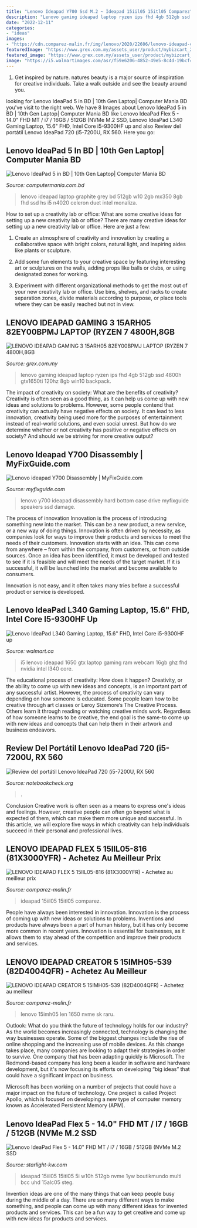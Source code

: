 ```yaml
---
title: "Lenovo Ideapad Y700 Ssd M.2 ~ Ideapad 15iil05 15itl05 Comparez"
description: "Lenovo gaming ideapad laptop ryzen ips fhd 4gb 512gb ssd 4800h gtx1650ti 120hz 8gb win10 backpack"
date: "2022-12-11"
categories:
- "ideas"
images:
- "https://cdn.comparez-malin.fr/img/lenovo/2020/22606/lenovo-ideapad-creator-dark-moss-3.jpg"
featuredImage: "https://www.grex.com.my/assets_user/product/mybizcart_2020-10-27910.png"
featured_image: "https://www.grex.com.my/assets_user/product/mybizcart_2020-10-27910.png"
image: "https://i5.walmartimages.com/asr/f59e6206-4852-49e5-8c4d-19bcf40a0c13.f74b5af5d22fccdfc7b441300b3b1a1b.jpeg"
---
```



1. Get inspired by nature. natures beauty is a major source of inspiration for creative individuals. Take a walk outside and see the beauty around you.

	

		
looking for Lenovo IdeaPad 5 in BD | 10th Gen Laptop| Computer Mania BD you've visit to the right web. We have 8 Images about Lenovo IdeaPad 5 in BD | 10th Gen Laptop| Computer Mania BD like Lenovo IdeaPad Flex 5 - 14.0&quot; FHD MT / i7 / 16GB / 512GB (NVMe M.2 SSD, Lenovo IdeaPad L340 Gaming Laptop, 15.6&quot; FHD, Intel Core i5-9300HF up and also Review del portátil Lenovo IdeaPad 720 (i5-7200U, RX 560. Here you go:
		
    
## Lenovo IdeaPad 5 In BD | 10th Gen Laptop| Computer Mania BD

<img loading=lazy src="https://computermania.com.bd/wp-content/uploads/Lenovo-IdeaPad-5-in-BD.jpg" onerror="this.onerror=null;this.src='https://tse4.mm.bing.net/th?id=OIP.9SbOoWbsFZZ0KkALvLt6eQHaHa&amp;pid=15.1';" alt="Lenovo IdeaPad 5 in BD | 10th Gen Laptop| Computer Mania BD">

_Source: computermania.com.bd_

>lenovo ideapad laptop graphite grey bd 512gb w10 2gb mx350 8gb fhd ssd hs i5 n4020 celeron duet intel monaliza. 

	

How to set up a creativity lab or office: What are some creative ideas for setting up a new creativity lab or office?
There are many creative ideas for setting up a new creativity lab or office. Here are just a few: 
1. Create an atmosphere of creativity and innovation by creating a collaborative space with bright colors, natural light, and inspiring aides like plants or sculpture.

2. Add some fun elements to your creative space by featuring interesting art or sculptures on the walls, adding props like balls or clubs, or using designated zones for working.

3. Experiment with different organizational methods to get the most out of your new creativity lab or office. Use bins, shelves, and racks to create separation zones, divide materials according to purpose, or place tools where they can be easily reached but not in view.

    
## LENOVO IDEAPAD GAMING 3 15ARH05 82EY00BPMJ LAPTOP (RYZEN 7 4800H,8GB

<img loading=lazy src="https://www.grex.com.my/assets_user/product/mybizcart_2020-10-27910.png" onerror="this.onerror=null;this.src='https://tse2.mm.bing.net/th?id=OIP.Lmoj4nSHoBFqo1C2KP0VDgHaEK&amp;pid=15.1';" alt="LENOVO IDEAPAD GAMING 3 15ARH05 82EY00BPMJ LAPTOP (RYZEN 7 4800H,8GB">

_Source: grex.com.my_

>lenovo gaming ideapad laptop ryzen ips fhd 4gb 512gb ssd 4800h gtx1650ti 120hz 8gb win10 backpack. 

	

The impact of creativity on society: What are the benefits of creativity?
Creativity is often seen as a good thing, as it can help us come up with new ideas and solutions to problems. However, some people contend that creativity can actually have negative effects on society. It can lead to less innovation, creativity being used more for the purposes of entertainment instead of real-world solutions, and even social unrest. But how do we determine whether or not creativity has positive or negative effects on society? And should we be striving for more creative output?

    
## Lenovo Ideapad Y700 Disassembly | MyFixGuide.com

<img loading=lazy src="http://www.myfixguide.com/manual/wp-content/uploads/2015/11/Lenovo-ideapad-Y700-Disassembly-3.jpg" onerror="this.onerror=null;this.src='https://tse3.mm.bing.net/th?id=OIP.rPBCdo4MNw-RBZTovvxN5QHaE8&amp;pid=15.1';" alt="Lenovo ideapad Y700 Disassembly | MyFixGuide.com">

_Source: myfixguide.com_

>lenovo y700 ideapad disassembly hard bottom case drive myfixguide speakers ssd damage. 

	

The process of innovation
Innovation is the process of introducing something new into the market. This can be a new product, a new service, or a new way of doing things. Innovation is often driven by necessity, as companies look for ways to improve their products and services to meet the needs of their customers.
Innovation starts with an idea. This can come from anywhere – from within the company, from customers, or from outside sources. Once an idea has been identified, it must be developed and tested to see if it is feasible and will meet the needs of the target market. If it is successful, it will be launched into the market and become available to consumers.

Innovation is not easy, and it often takes many tries before a successful product or service is developed.

    
## Lenovo IdeaPad L340 Gaming Laptop, 15.6&quot; FHD, Intel Core I5-9300HF Up

<img loading=lazy src="https://i5.walmartimages.com/asr/f59e6206-4852-49e5-8c4d-19bcf40a0c13.f74b5af5d22fccdfc7b441300b3b1a1b.jpeg" onerror="this.onerror=null;this.src='https://tse3.mm.bing.net/th?id=OIP.4IPxBTukp5EymUeW9-zOOAHaHa&amp;pid=15.1';" alt="Lenovo IdeaPad L340 Gaming Laptop, 15.6&quot; FHD, Intel Core i5-9300HF up">

_Source: walmart.ca_

>i5 lenovo ideapad 1650 gtx laptop gaming ram webcam 16gb ghz fhd nvidia intel l340 core. 

	

The educational process of creativity: How does it happen?
Creativity, or the ability to come up with new ideas and concepts, is an important part of any successful artist. However, the process of creativity can vary depending on how someone is educated. Some people learn how to be creative through art classes or Leroy Sizemore’s The Creative Process. Others learn it through reading or watching creative minds work. Regardless of how someone learns to be creative, the end goal is the same-to come up with new ideas and concepts that can help them in their artwork and business endeavors.

    
## Review Del Portátil Lenovo IdeaPad 720 (i5-7200U, RX 560

<img loading=lazy src="https://www.notebookcheck.org/fileadmin/_processed_/7/3/csm_Ideapad720Innen_2_16584346e7.jpg" onerror="this.onerror=null;this.src='https://tse3.mm.bing.net/th?id=OIP.4ETAMTbhEvDpblQMTTTpcwHaFj&amp;pid=15.1';" alt="Review del portátil Lenovo IdeaPad 720 (i5-7200U, RX 560">

_Source: notebookcheck.org_

>. 

	

Conclusion
Creative work is often seen as a means to express one's ideas and feelings. However, creative people can often go beyond what is expected of them, which can make them more unique and successful. In this article, we will explore five ways in which creativity can help individuals succeed in their personal and professional lives.

    
## LENOVO IDEAPAD FLEX 5 15IIL05-816 (81X3000YFR) - Achetez Au Meilleur Prix

<img loading=lazy src="https://cdn.comparez-malin.fr/img/lenovo/2020/22721/lenovo-ideapad-flex-5-15-graphite-4.jpg" onerror="this.onerror=null;this.src='https://tse1.mm.bing.net/th?id=OIP.hPnWxWhl6giUfz_q93T2NgHaFU&amp;pid=15.1';" alt="LENOVO IDEAPAD FLEX 5 15IIL05-816 (81X3000YFR) - Achetez au meilleur prix">

_Source: comparez-malin.fr_

>ideapad 15iil05 15itl05 comparez. 

	

People have always been interested in innovation. Innovation is the process of coming up with new ideas or solutions to problems. Inventions and products have always been a part of human history, but it has only become more common in recent years. Innovation is essential for businesses, as it allows them to stay ahead of the competition and improve their products and services.

    
## LENOVO IDEAPAD CREATOR 5 15IMH05-539 (82D4004QFR) - Achetez Au Meilleur

<img loading=lazy src="https://cdn.comparez-malin.fr/img/lenovo/2020/22606/lenovo-ideapad-creator-dark-moss-3.jpg" onerror="this.onerror=null;this.src='https://tse1.mm.bing.net/th?id=OIP._bcz4n_sCpsb5YuQe2r7HQHaFC&amp;pid=15.1';" alt="LENOVO IDEAPAD CREATOR 5 15IMH05-539 (82D4004QFR) - Achetez au meilleur">

_Source: comparez-malin.fr_

>lenovo 15imh05 len 1650 nvme sk raru. 

	

Outlook: What do you think the future of technology holds for our industry?
As the world becomes increasingly connected, technology is changing the way businesses operate. Some of the biggest changes include the rise of online shopping and the increasing use of mobile devices. As this change takes place, many companies are looking to adapt their strategies in order to survive. 
One company that has been adapting quickly is Microsoft. The Redmond-based company has long been a leader in software and hardware development, but it's now focusing its efforts on developing “big ideas” that could have a significant impact on business. 

Microsoft has been working on a number of projects that could have a major impact on the future of technology. One project is called Project Apollo, which is focused on developing a new type of computer memory known as Accelerated Persistent Memory (APM).

    
## Lenovo IdeaPad Flex 5 - 14.0&quot; FHD MT / I7 / 16GB / 512GB (NVMe M.2 SSD

<img loading=lazy src="https://starlight-kw.com/wp-content/uploads/2020/08/lenovo-ideapad-flex-5-14-15_1.jpg" onerror="this.onerror=null;this.src='https://tse2.mm.bing.net/th?id=OIP.xMlg0bDK1WnwudD4SszPOAHaHa&amp;pid=15.1';" alt="Lenovo IdeaPad Flex 5 - 14.0&quot; FHD MT / i7 / 16GB / 512GB (NVMe M.2 SSD">

_Source: starlight-kw.com_

>ideapad 15iil05 15itl05 5i w10h 512gb nvme 1yw boutikmundo multi bcc uhd 15alc05 steg. 

	

Invention ideas are one of the many things that can keep people busy during the middle of a day. There are so many different ways to make something, and people can come up with many different ideas for invented products and services. This can be a fun way to get creative and come up with new ideas for products and services.

